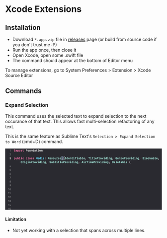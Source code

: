 # Xcode Extensions

## Installation

- Download `*.app.zip` file in [releases](https://github.com/hlung/XcodeExtensions/releases) page (or build from source code if you don't trust me :P)
- Run the app once, then close it
- Open Xcode, open some .swift file
- The command should appear at the bottom of Editor menu

To manage extensions, go to System Preferences > Extension > Xcode Source Editor

## Commands

### Expand Selection

This command uses the selected text to expand selection to the next occurance of that text. This allows fast multi-selection refactoring of any text.

This is the same feature as Sublime Text's `Selection > Expand Selection to Word` (cmd+D) command.

![demo](README/demo-expand-selection.gif)

#### Limitation

- Not yet working with a selection that spans across multiple lines.
